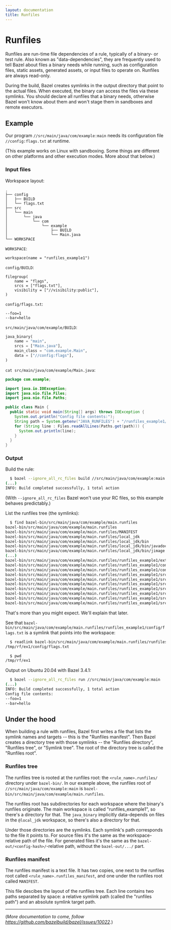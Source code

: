 ```yaml
---
layout: documentation
title: Runfiles
---
```


# Runfiles

Runfiles are run-time file dependencies of a rule, typically of a binary- or
test rule. Also known as "data-dependencies", they are frequently used to
tell Bazel about files a binary needs while running, such as configuration
files, static assets, generated assets, or input files to operate on.
Runfiles are always read-only.

During the build, Bazel creates symlinks in the output directory that point
to the actual files. When executed, the binary can access the files via these
symlinks. You should declare all runfiles that a binary needs, otherwise
Bazel won't know about them and won't stage them in sandboxes and remote
executors.

## Example

Our program `//src/main/java/com/example:main` needs its configuration file
`//config:flags.txt` at runtime.

(This example works on Linux with sandboxing. Some things are different on
other platforms and other execution modes. More about that below.)

### Input files

Workspace layout:
```
.
├── config
│   ├── BUILD
│   └── flags.txt
├── src
│   └── main
│       └── java
│           └── com
│               └── example
│                   ├── BUILD
│                   └── Main.java
└── WORKSPACE
```

`WORKSPACE`:
```
workspace(name = "runfiles_example1")
```

`config/BUILD`:

```
filegroup(
    name = "flags",
    srcs = ["flags.txt"],
    visibility = ["//visibility:public"],
)
```

`config/flags.txt`:

```
--foo=1
--bar=hello
```

`src/main/java/com/example/BUILD`:

```python
java_binary(
    name = "main",
    srcs = ["Main.java"],
    main_class = "com.example.Main",
    data = ["//config:flags"],
)
```

`cat src/main/java/com/example/Main.java`:

```java
package com.example;

import java.io.IOException;
import java.nio.file.Files;
import java.nio.file.Paths;

public class Main {
  public static void main(String[] args) throws IOException {
    System.out.println("Config file contents:");
    String path = System.getenv("JAVA_RUNFILES") + "/runfiles_example1/config/flags.txt";
    for (String line : Files.readAllLines(Paths.get(path))) {
      System.out.println(line);
    }
  }
}
```

### Output

Build the rule:

```bash
  $ bazel --ignore_all_rc_files build //src/main/java/com/example:main
(...)
INFO: Build completed successfully, 1 total action
```

(With `--ignore_all_rc_files` Bazel won't use your RC files, so this example
behaves predictably.)

List the runfiles tree (the symlinks):

```bash
  $ find bazel-bin/src/main/java/com/example/main.runfiles
bazel-bin/src/main/java/com/example/main.runfiles
bazel-bin/src/main/java/com/example/main.runfiles/MANIFEST
bazel-bin/src/main/java/com/example/main.runfiles/local_jdk
bazel-bin/src/main/java/com/example/main.runfiles/local_jdk/bin
bazel-bin/src/main/java/com/example/main.runfiles/local_jdk/bin/javadoc
bazel-bin/src/main/java/com/example/main.runfiles/local_jdk/bin/jimage
(...)
bazel-bin/src/main/java/com/example/main.runfiles/runfiles_example1/external/local_jdk/lib/libsaproc.so
bazel-bin/src/main/java/com/example/main.runfiles/runfiles_example1/config
bazel-bin/src/main/java/com/example/main.runfiles/runfiles_example1/config/flags.txt
bazel-bin/src/main/java/com/example/main.runfiles/runfiles_example1/src
bazel-bin/src/main/java/com/example/main.runfiles/runfiles_example1/src/main
bazel-bin/src/main/java/com/example/main.runfiles/runfiles_example1/src/main/java
bazel-bin/src/main/java/com/example/main.runfiles/runfiles_example1/src/main/java/com
bazel-bin/src/main/java/com/example/main.runfiles/runfiles_example1/src/main/java/com/example
bazel-bin/src/main/java/com/example/main.runfiles/runfiles_example1/src/main/java/com/example/main.jar
bazel-bin/src/main/java/com/example/main.runfiles/runfiles_example1/src/main/java/com/example/main
```

That's more than you might expect. We'll explain that later.

See that
`bazel-bin/src/main/java/com/example/main.runfiles/runfiles_example1/config/flags.txt`
is a symlink that points into the workspace:

```bash
  $ readlink bazel-bin/src/main/java/com/example/main.runfiles/runfiles_example1/config/flags.txt 
/tmp/rf/ex1/config/flags.txt

  $ pwd
/tmp/rf/ex1
```

Output on Ubuntu 20.04 with Bazel 3.4.1:

```bash
  $ bazel --ignore_all_rc_files run //src/main/java/com/example:main
(...)
INFO: Build completed successfully, 1 total action
Config file contents:
--foo=1
--bar=hello
```

## Under the hood

When building a rule with runfiles, Bazel first writes a file that lists the
symlink names and targets -- this is the "Runfiles manifest". Then Bazel
creates a directory tree with those symlinks -- the "Runfiles directory",
"Runfiles tree", or "Symlink tree". The root of the directory tree is called
the "Runfiles root".

### Runfiles tree

The runfiles tree is rooted at the runfiles root: the `<rule_name>.runfiles/`
directory under `bazel-bin/`. In our example above, the runfiles root of
`//src/main/java/com/example:main` is
`bazel-bin/src/main/java/com/example/main.runfiles`.

The runfiles root has subdirectories for each workspace where the binary's
runfiles originate. The main workspace is called "runfiles_example1", so
there's a directory for that. The `java_binary` implicitly data-depends on
files in the `@local_jdk` workspace, so there's also a directory for that.

Under those directories are the symlinks. Each symlink's path corresponds to
the file it points to. For source files it's the same as the
workspace-relative path of the file. For generated files it's the same as the
`bazel-out/<config-hash>/`-relative path, without the `bazel-out/.../` part.

### Runfiles manifest

The runfiles manifest is a text file. It has two copies, one next to the
runfiles root called `<rule_name>.runfiles_manifest`, and one under the
runfiles root called `MANIFEST`.

This file descibes the layout of the runfiles tree. Each line contains two
paths separated by space: a relative symlink path (called the "runfiles
path") and an absolute symlink target path.

<hr>

(_More documentation to come, follow <https://github.com/bazelbuild/bazel/issues/10022>_.)

<!--

How to access runfiles when binary runs as part of a build action, with bazel
run/test, or ran directly. Platform differences, handling space, sandboxing
and remote execution.

And:
- When invoked directly.
- When invoked indirectly as a data-dependency of another executable.

And:
- On Linux/Mac (symlink tree and manifest)
- On Windows (manifest)
- With sandboxing (symlink tree)

Documentation should include:

- The generic resolution algorithm
- Instructions for using language-specific libraries implementing the algorithm
- Ideally some brief explanation/motivation why this is so dang hard

Any target can be a data-dependency, files; filegroups; file-providing rules (e.g. genrule);


- why runfiles are readonly, what to do if you need write access
- why we need runfiles
- why are there more files there than expected
- tree layout (see also: --[no]legacy_external_runfiles)
- runfiles of libs, and why
- symlinks point into the workspace or output dir
- manifest vs dir tree
- dfferences: platforms vs exec methods (manifest-only, tree-only)
- ext.repos
- runfiles declared in rules in ext.repos, runfile paths?
- __main__ / ws name
- envvars with bazel run, bazel test, naked run
- runfiles roll-up from deps, and why
- aside: genrule and its srcs, why it has bazel-out/<cfg>/, why runfiles don't
- windows
- remote exec
- runfiles libraries, rlocation
- manifest file encoding
- spaces (see --[no]build_runfile_manifests)
- all runfiles-related flags explained 
- $(location <runfile>) in `args` attribute, and caveat on Windows
- java doesn't have RUNFILES_DIR, just JAVA_RUNFILES

You declare a rule's runfiles in its `data` attribute. Bazel

Most rules support the `data` attribute, not just binary rules. Rules
typically inherit the runfiles of all their dependencies, which is useful to
know when writing a library rule: if a binary that depends on this library
will need supporting runfiles to use the library, then declare the runfiles
on the library. This works even if the library is a transitive, not direct,
dependency of the binary.
-->